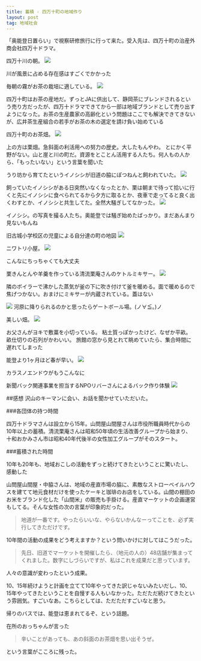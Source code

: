 ```yaml
---
title: 蓄積 - 四万十町の地域作り
layout: post
tag: 地域社会
---
```



「奥能登日置らい」で視察研修旅行に行って来た。受入先は、四万十町の治産外商会社四万十ドラマ。


四万十川の朝。
<img src="https://kobapan.com/f/8581458970_fd572d92a3.jpg">

川が風景に占める存在感はすごくでかかった


毎朝の霧がお茶の栽培に適している。
<img src="https://kobapan.com/f/8580403041_a3ecec66ba.jpg">

四万十町はお茶の産地だ。ずっとJAに供出して、静岡茶にブレンドされるという売り方だったが、四万十ドラマできてから一部は地域ブランドとして売り出すようになった。お茶の生産農家の高齢化という問題はここでも解決できてきないが、広井茶生産組合の若手がお茶の木の選定を請け負い始めている


四万十町のお茶畑。
<img src="https://kobapan.com/f/8584227825_4046d252af.jpg">

上の方は栗畑。急斜面の利活用への努力の歴史。大したもんやわ。
とにかく平野がない。山と崖と川の町だ。資源をとことん活用する人たち。何人もの人から、「もったいない」という言葉を聞いた

うり坊から育てたというイノシシが旧道の脇にぽつねんと飼われていた。
<img src="https://kobapan.com/f/8591326783_85718b9db8.jpg">

飼っていたイノシシがある日突然いなくなったとか、栗は朝まで待って拾いに行くと先にイノシシに食べられてるから夕方に取るとか、夜車で走ってると良く出くわすとか、イノシシと共生してた。全然大騒ぎしてなかった。
<img src="https://kobapan.com/f/8582414690_65b0e5b18d.jpg">

イノシシ。の写真を撮る人たち。奥能登では騒ぎ始めたばっかり。まだあんまり見ないもんね


旧古城小学校区の児童による自分達の町の地図
<img src="https://kobapan.com/f/8592419538_5e59988ddb.jpg">


ニワトリ小屋。
<img src="https://kobapan.com/f/8591317185_438cfe813c.jpg">

こんなにちっちゃくても大丈夫


栗きんとんや羊羹を作っている清流栗庵さんのケトルミキサー。
<img src="https://kobapan.com/f/8591316693_44c7b228c5.jpg">

隣のボイラーで沸かした蒸気が釜の下に吹き付けて釜を暖める。面で暖めるので焦げつかない。おまけにミキサーが内蔵されている。蓋はない


<img src="https://kobapan.com/f/8580361297_7905cffa10.jpg">
河原に降りられるのかと思ったらゲートボール場。(ノ∀≦。)ノ


美しい畑。
<img src="https://kobapan.com/f/8582068138_aa8e2cf14e.jpg">

お父さんがヨキで敷藁を小切っている。
粘土質っぽかったけど、なぜか平畝。畝仕切りの石列がかわいい。
旅館の窓から見とれて眺めていたら、集合時間に遅れてしまった


能登より1ヶ月ほど春が早い。
<img src="https://kobapan.com/f/8581550318_6025506079.jpg">

カラスノエンドウがもうこんなに


新聞バック関連事業を担当するNPOリバーさんによるバック作り体験
<img src="https://kobapan.com/f/8581586610_d3f4a62350.jpg">



##感想
沢山のキーマンに会い、お話を聞かせていただいた。

###各団体の持つ時間

四万十ドラマさんは設立から15年。山問屋山間屋さんは市役所職員時代からの10年以上の蓄積。清流栗庵さんは昭和50年頃の生活改善グループから始まり、十和おかみさん市は昭和40年代後半の女性加工グループがそのスタート。

###蓄積された時間

10年も20年も、地域おこしの活動をずっと続けてきたということに驚いたし、感動した


山問屋山間屋・中脇さんは、地域の産直市場の脇に、素敵なストローベイルハウスを建てて地元食材だけを使ったケーキと珈琲のお店をしている。山間の棚田のお米をブランド化した「山間米」の販売も手掛ける。産直マーケットの企画運営もしてる。そんな女性の次の言葉が印象的だった。

>地道が一番です。やったらいいな、やらないかんなーってことを、必ず実行してきただけです。

10年間の活動の成果をどう考えますか？という問いかけに対してはこうだった。

>先日、旧道でマーケットを開催したら、（地元の人の）48店舗が集まってくれました。数字にしづらいですが、私はこれを成果だと思っています。

人々の意識が変わったという成果。


10、15年続けようと計画を立てて10年やってきた訳じゃないみたいだし、10、15年やってきたということを自慢する人もいなかった。ただただ続けてきたという雰囲気。すごいなあ。こちらとしては、ただただすごいなと思う。


帰りのバスでは、能登は恵まれてるぞ、という話題。

在所のおっちゃんが言った
>辛いことがあっても、あの斜面のお茶畑を思い出そうぜ。

という言葉がこころに残った。
